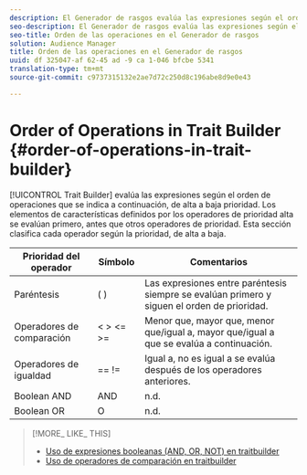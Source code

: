 ```yaml
---
description: El Generador de rasgos evalúa las expresiones según el orden de operaciones que se indican a continuación, de alta a baja prioridad. Los elementos de características definidos por los operadores de prioridad alta se evalúan primero, antes que otros operadores de prioridad. Esta sección clasifica cada operador según la prioridad, de alta a baja.
seo-description: El Generador de rasgos evalúa las expresiones según el orden de operaciones que se indican a continuación, de alta a baja prioridad. Los elementos de características definidos por los operadores de prioridad alta se evalúan primero, antes que otros operadores de prioridad. Esta sección clasifica cada operador según la prioridad, de alta a baja.
seo-title: Orden de las operaciones en el Generador de rasgos
solution: Audience Manager
title: Orden de las operaciones en el Generador de rasgos
uuid: df 325047-af 62-45 ad -9 ca 1-046 bfcbe 5341
translation-type: tm+mt
source-git-commit: c9737315132e2ae7d72c250d8c196abe8d9e0e43

---
```



# Order of Operations in Trait Builder {#order-of-operations-in-trait-builder}

[!UICONTROL Trait Builder] evalúa las expresiones según el orden de operaciones que se indica a continuación, de alta a baja prioridad. Los elementos de características definidos por los operadores de prioridad alta se evalúan primero, antes que otros operadores de prioridad. Esta sección clasifica cada operador según la prioridad, de alta a baja.

<!-- c_tb_operator_precedence.xml -->

<table id="table_F0FA45B652C7464B90D35526817110FF"> 
 <thead> 
  <tr> 
   <th colname="col1" class="entry"> Prioridad del operador </th> 
   <th colname="col2" class="entry"> Símbolo </th> 
   <th colname="col3" class="entry"> Comentarios </th> 
  </tr> 
 </thead>
 <tbody> 
  <tr> 
   <td colname="col1"> Paréntesis </td> 
   <td colname="col2"> ( ) </td> 
   <td colname="col3"> Las expresiones entre paréntesis siempre se evalúan primero y siguen el orden de prioridad. </td> 
  </tr> 
  <tr> 
   <td colname="col1"> Operadores de comparación </td> 
   <td colname="col2"> &lt; &gt; &lt;= &gt;= </td> 
   <td colname="col3"> Menor que, mayor que, menor que/igual a, mayor que/igual a que se evalúa a continuación. </td> 
  </tr> 
  <tr> 
   <td colname="col1"> Operadores de igualdad </td> 
   <td colname="col2"> == != </td> 
   <td colname="col3"> Igual a, no es igual a se evalúa después de los operadores anteriores. </td> 
  </tr> 
  <tr> 
   <td colname="col1">Boolean <span class="wintitle"> AND</span> </td> 
   <td colname="col2"><span class="wintitle"> AND</span> </td> 
   <td colname="col3" morerows="1"> n.d. </td> 
  </tr> 
  <tr> 
   <td colname="col1">Boolean <span class="wintitle"> OR</span> </td> 
   <td colname="col2"><span class="wintitle"> O</span> </td> 
   <td colname="col3" morerows="1"> n.d. </td> 
  </tr> 
 </tbody>
</table>

>[!MORE_ LIKE_ THIS]
>
>* [Uso de expresiones booleanas (AND, OR, NOT) en traitbuilder](../../reference/boolean-expressions-tsb.md)
>* [Uso de operadores de comparación en traitbuilder](../../features/traits/trait-comparison-operators.md)

